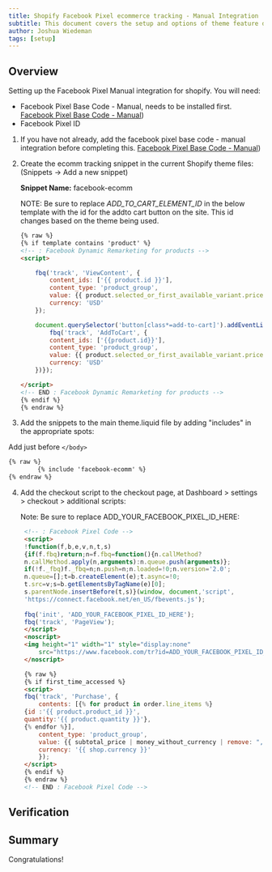 ```yaml
---
title: Shopify Facebook Pixel ecommerce tracking - Manual Integration
subtitle: This document covers the setup and options of theme feature described in the article title
author: Joshua Wiedeman
tags: [setup]
---
```



## Overview

Setting up the Facebook Pixel Manual integration for shopify. 
You will need:

- Facebook Pixel Base Code - Manual, needs to be installed first. 
[Facebook Pixel Base Code - Manual]({{site.url}}/articles/shopify-facebook-pixel-basecode-manual))
- Facebook Pixel ID


1. If you have not already, add the facebook pixel base code - manual integration before completing this. 
[Facebook Pixel Base Code - Manual](https://whostracking.me/articles/shopify-facebook-pixel-basecode-manual))


2. Create the ecomm tracking snippet in the current Shopify theme files: (Snippets -> Add a new snippet)
 
    **Snippet Name:**
    facebook-ecomm

    NOTE: Be sure to replace *ADD_TO_CART_ELEMENT_ID* in the below template with the id for the addto cart button on the site. This id changes based on the theme being used.

    ```html
    {% raw %}
    {% if template contains 'product' %}
    <!-- : Facebook Dynamic Remarketing for products -->
    <script>
    
        fbq('track', 'ViewContent', {
            content_ids: ['{{ product.id }}'],
            content_type: 'product_group',
            value: {{ product.selected_or_first_available_variant.price | money_without_currency | remove: "," }},
            currency: 'USD'
        });

        document.querySelector('button[class*=add-to-cart]').addEventListener('click', function () {
            fbq('track', 'AddToCart', {
            content_ids: ['{{product.id}}'],
            content_type: 'product_group',
            value: {{ product.selected_or_first_available_variant.price | money_without_currency | remove: "," }},
            currency: 'USD'
        })});
    
    </script>
    <!-- END : Facebook Dynamic Remarketing for products -->
    {% endif %}
    {% endraw %}
    ```

3. Add the snippets to the main theme.liquid file by adding "includes" in the appropriate spots:

Add just before ```</body>```
```html
{% raw %}
        {% include 'facebook-ecomm' %}
{% endraw %}
```

    
4. Add the checkout script to the checkout page, at Dashboard > settings > checkout > additional scripts:

    Note: Be sure to replace ADD_YOUR_FACEBOOK_PIXEL_ID_HERE:
   
   ```html
    <!-- : Facebook Pixel Code -->
    <script>
    !function(f,b,e,v,n,t,s)
    {if(f.fbq)return;n=f.fbq=function(){n.callMethod?
    n.callMethod.apply(n,arguments):n.queue.push(arguments)};
    if(!f._fbq)f._fbq=n;n.push=n;n.loaded=!0;n.version='2.0';
    n.queue=[];t=b.createElement(e);t.async=!0;
    t.src=v;s=b.getElementsByTagName(e)[0];
    s.parentNode.insertBefore(t,s)}(window, document,'script',
    'https://connect.facebook.net/en_US/fbevents.js');
    
    fbq('init', 'ADD_YOUR_FACEBOOK_PIXEL_ID_HERE');
    fbq('track', 'PageView');
    </script>
    <noscript>
    <img height="1" width="1" style="display:none" 
        src="https://www.facebook.com/tr?id=ADD_YOUR_FACEBOOK_PIXEL_ID_HERE&ev=PageView&noscript=1"/>
    </noscript>

    {% raw %}
    {% if first_time_accessed %}
    <script>
    fbq('track', 'Purchase', {
        contents: [{% for product in order.line_items %}
    {id :'{{ product.product_id }}',
    quantity:'{{ product.quantity }}'},
    {% endfor %}],
        content_type: 'product_group',
        value: {{ subtotal_price | money_without_currency | remove: "," }},
        currency: '{{ shop.currency }}'
        });
    </script>
    {% endif %}
    {% endraw %}
    <!-- END : Facebook Pixel Code -->
    ```



    
## Verification



## Summary

Congratulations! 
